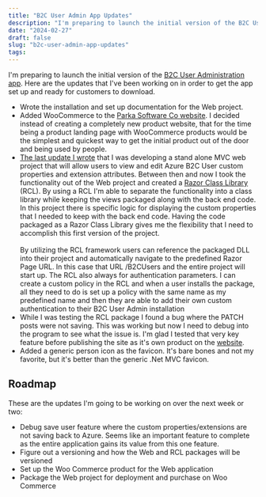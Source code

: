 ```yaml
---
title: "B2C User Admin App Updates"
description: "I'm preparing to launch the initial version of the B2C User Administration app. Here are the updates that I've been working on in order to get the app set up and ready for customers to download."
date: "2024-02-27"
draft: false
slug: "b2c-user-admin-app-updates"
tags:
---
```


<p>I'm preparing to launch the initial version of the <a href="__GHOST_URL__/creating-azure-b2c-user-admin-app/" rel="noreferrer">B2C User Administration app</a>. Here are the updates that I've been working on in order to get the app set up and ready for customers to download.</p><ul><li>Wrote the installation and set up documentation for the Web project.</li><li>Added WooCommerce to the <a href="https://parkasoftware.com" rel="noreferrer">Parka Software Co website</a>. I decided instead of creating a completely new product website, that for the time being a product landing page with WooCommerce products would be the simplest and quickest way to get the initial product out of the door and being used by people.</li><li><a href="__GHOST_URL__/progress-azure-b2c-user-management-app/" rel="noreferrer">The last update I wrote</a> that I was developing a stand alone MVC web project that will allow users to view and edit Azure B2C User custom properties and extension attributes. Between then and now I took the functionality out of the Web project and created a <a href="https://learn.microsoft.com/en-us/aspnet/core/razor-pages/ui-class?view=aspnetcore-8.0&amp;tabs=visual-studio" rel="noreferrer">Razor Class Library</a> (RCL). By using a RCL I'm able to separate the functionality into a class library while keeping the views packaged along with the back end code. In this project there is specific logic for displaying the custom properties that I needed to keep with the back end code. Having the code packaged as a Razor Class Library gives me the flexibility that I need to accomplish this first version of the project. <br><br>By utilizing the RCL framework users can reference the packaged DLL into their project and automatically navigate to the predefined Razor Page URL. In this case that URL /B2CUsers and the entire project will start up. The RCL also always for authentication parameters. I can create a custom policy in the RCL and when a user installs the package, all they need to do is set up a policy with the same name as my predefined name and then they are able to add their own custom authentication to their B2C User Admin installation</li><li>While I was testing the RCL package I found a bug where the PATCH posts were not saving. This was working but now I need to debug into the program to see what the issue is. I'm glad I tested that very key feature before publishing the site as it's own product on the <a href="https://parkasoftware.com" rel="noreferrer">website</a>. </li><li>Added a generic person icon as the favicon. It's bare bones and not my favorite, but it's better than the generic .Net MVC favicon.<br></li></ul><h2 id="roadmap">Roadmap </h2><p>These are the updates I'm going to be working on over the next week or two:</p><ul><li>Debug save user feature where the custom properties/extensions are not saving back to Azure. Seems like an important feature to complete as the entire application gains its value from this one feature.</li><li>Figure out a versioning and how the Web and RCL packages will be versioned</li><li>Set up the Woo Commerce product for the Web application</li><li>Package the Web project for deployment and purchase on Woo Commerce</li></ul>
